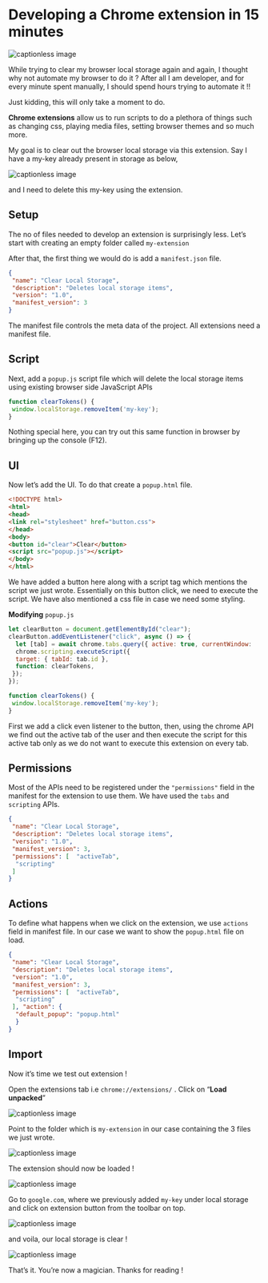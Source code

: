 Developing a Chrome extension in 15 minutes
===========================================

![captionless image](https://miro.medium.com/v2/resize:fit:870/format:webp/1*Xx8Jy6htTBsI_D6l0WF2pQ.png)

While trying to clear my browser local storage again and again, I thought why not automate my browser to do it ? After all I am developer, and for every minute spent manually, I should spend hours trying to automate it !!

Just kidding, this will only take a moment to do.

**Chrome extensions** allow us to run scripts to do a plethora of things such as changing css, playing media files, setting browser themes and so much more.

My goal is to clear out the browser local storage via this extension. Say I have a my-key already present in storage as below,

![captionless image](https://miro.medium.com/v2/resize:fit:1400/format:webp/1*CVn4kd-Kq5aGnXK9V5xOpQ.png)

and I need to delete this my-key using the extension.

Setup
-----

The no of files needed to develop an extension is surprisingly less. Let’s start with creating an empty folder called `my-extension`

After that, the first thing we would do is add a `manifest.json` file.

```json
{
 "name": "Clear Local Storage",
 "description": "Deletes local storage items",
 "version": "1.0",
 "manifest_version": 3
}
```

The manifest file controls the meta data of the project. All extensions need a manifest file.

Script
------

Next, add a `popup.js` script file which will delete the local storage items using existing browser side JavaScript APIs

```js
function clearTokens() {
 window.localStorage.removeItem('my-key');
}
```

Nothing special here, you can try out this same function in browser by bringing up the console (F12).

UI
--

Now let’s add the UI. To do that create a `popup.html` file.

```html
<!DOCTYPE html>
<html>
<head>
<link rel="stylesheet" href="button.css">
</head>
<body>
<button id="clear">Clear</button>
<script src="popup.js"></script>
</body>
</html>
```

We have added a button here along with a script tag which mentions the script we just wrote. Essentially on this button click, we need to execute the script. We have also mentioned a css file in case we need some styling.

**Modifying** `popup.js`

```js
let clearButton = document.getElementById("clear");
clearButton.addEventListener("click", async () => {
  let [tab] = await chrome.tabs.query({ active: true, currentWindow:      true });
  chrome.scripting.executeScript({
  target: { tabId: tab.id },
  function: clearTokens,
 });
});

function clearTokens() {
 window.localStorage.removeItem('my-key');
}
```

First we add a click even listener to the button, then, using the chrome API we find out the active tab of the user and then execute the script for this active tab only as we do not want to execute this extension on every tab.

Permissions
-----------

Most of the APIs need to be registered under the `"permissions"` field in the manifest for the extension to use them. We have used the `tabs` and `scripting` APIs.

```json
{
 "name": "Clear Local Storage",
 "description": "Deletes local storage items",
 "version": "1.0",
 "manifest_version": 3,
 "permissions": [  "activeTab",
  "scripting"
 ]
}
```

**Actions**
-----------

To define what happens when we click on the extension, we use `actions` field in manifest file. In our case we want to show the `popup.html` file on load.

```json
{
 "name": "Clear Local Storage",
 "description": "Deletes local storage items",
 "version": "1.0",
 "manifest_version": 3,
 "permissions": [  "activeTab",
  "scripting"
 ], "action": {
  "default_popup": "popup.html"
  }
}
```

Import
------

Now it’s time we test out extension !

Open the extensions tab i.e `chrome://extensions/` . Click on “**Load unpacked**”

![captionless image](https://miro.medium.com/v2/resize:fit:1296/format:webp/1*togkAF8IR3OBqPjAn36u-A.png)

Point to the folder which is `my-extension` in our case containing the 3 files we just wrote.

![captionless image](https://miro.medium.com/v2/resize:fit:366/format:webp/1*I9ZLQveul53R2bq7o-o6Lg.png)

The extension should now be loaded !

![captionless image](https://miro.medium.com/v2/resize:fit:1294/format:webp/1*odbwWXl3c6OWbfN397FYUQ.png)

Go to `google.com`, where we previously added `my-key` under local storage and click on extension button from the toolbar on top.

![captionless image](https://miro.medium.com/v2/resize:fit:342/format:webp/1*uVniAwH512TspZdc6eYCJw.png)

and voila, our local storage is clear !

![captionless image](https://miro.medium.com/v2/resize:fit:1084/format:webp/1*Nr_tAYqQ8G_eR1OBz9mAlQ.png)

That’s it. You’re now a magician. Thanks for reading !
